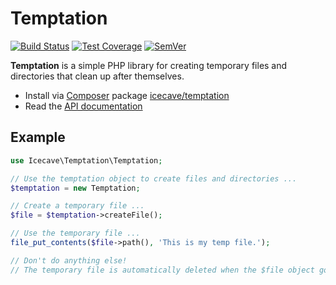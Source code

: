 # Temptation

[![Build Status]](https://travis-ci.org/IcecaveStudios/temptation)
[![Test Coverage]](https://coveralls.io/r/IcecaveStudios/temptation?branch=develop)
[![SemVer]](http://semver.org)

**Temptation** is a simple PHP library for creating temporary files and directories that clean up after themselves.

* Install via [Composer](http://getcomposer.org) package [icecave/temptation](https://packagist.org/packages/icecave/temptation)
* Read the [API documentation](http://icecavestudios.github.io/temptation/artifacts/documentation/api/)

## Example

```php
use Icecave\Temptation\Temptation;

// Use the temptation object to create files and directories ...
$temptation = new Temptation;

// Create a temporary file ...
$file = $temptation->createFile();

// Use the temporary file ...
file_put_contents($file->path(), 'This is my temp file.');

// Don't do anything else!
// The temporary file is automatically deleted when the $file object goes out of scope.
```

<!-- references -->
[Build Status]: https://travis-ci.org/IcecaveStudios/temptation.png?branch=develop
[Test Coverage]: https://coveralls.io/repos/IcecaveStudios/temptation/badge.png?branch=develop
[SemVer]: http://calm-shore-6115.herokuapp.com/?label=semver&value=0.1.0&color=yellow
